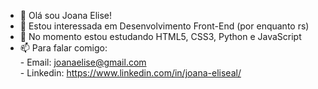 - 👋 Olá sou Joana Elise!
- 👀 Estou interessada em Desenvolvimento Front-End (por enquanto rs)
- 🌱 No momento estou estudando HTML5, CSS3, Python e JavaScript
- 📫 Para falar comigo:
      <div>- Email: joanaelise@gmail.com
      <div>- Linkedin: https://www.linkedin.com/in/joana-eliseal/

<!---
joanaeliseal/joanaeliseal is a ✨ special ✨ repository because its `README.md` (this file) appears on your GitHub profile.
You can click the Preview link to take a look at your changes.
--->
